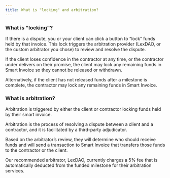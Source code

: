 ```yaml
---
title: What is "locking" and arbitration?
---
```


### What is "locking"?

If there is a dispute, you or your client can click a button to “lock” funds held by that invoice. This lock triggers the arbitration provider (LexDAO, or the custom arbitrator you chose) to review and resolve the dispute. 

If the client loses confidence in the contractor at any time, or the contractor under delivers on their promise, the client may lock any remaining funds in Smart Invoice so they cannot be released or withdrawn.

Alternatively, if the client has not released funds after a milestone is complete, the contractor may lock any remaining funds in Smart Invoice.



### What is arbitration?

Arbitration is triggered by either the client or contractor locking funds held by their smart invoice. 

Arbitration is the process of resolving a dispute between a client and a contractor, and it is facilitated by a third-party adjudicator.

Based on the arbitrator’s review, they will determine who should receive funds and will send a transaction to Smart Invoice that transfers those funds to the contractor or the client. 

Our recommended arbitrator, LexDAO, currently charges a 5% fee that is automatically deducted from the funded milestone for their arbitration services.